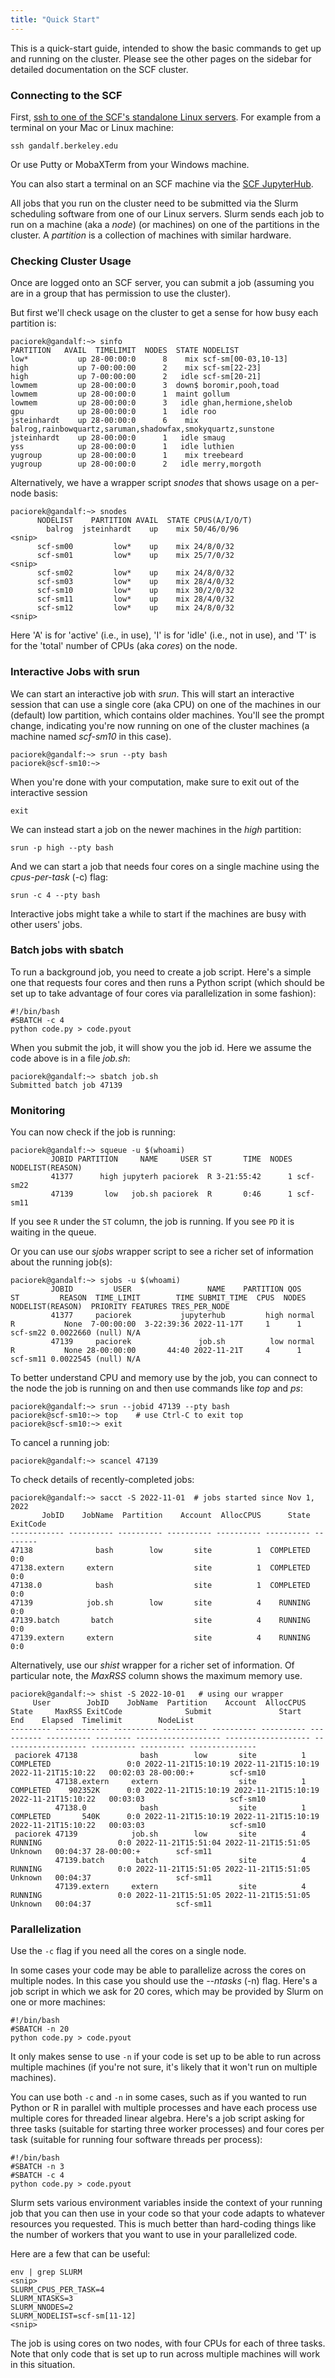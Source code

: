 ```yaml
---
title: "Quick Start"
---
```


This is a quick-start guide, intended to show the basic commands to get
up and running on the cluster. Please see the other pages on the sidebar for
detailed documentation on the SCF cluster.

### Connecting to the SCF

First, [ssh to one of the SCF's standalone Linux servers](/ssh).
For example from a terminal on your Mac or Linux machine:

```{code} shell
ssh gandalf.berkeley.edu
```


Or use Putty or MobaXTerm from your Windows machine.

You can also start a terminal on an SCF machine via the
[SCF JupyterHub](/jupyterhub).

All jobs that you run on the cluster need to be submitted via the Slurm
scheduling software from one of our Linux servers. Slurm sends each job
to run on a machine (aka a *node*) (or machines) on one of the
partitions in the cluster. A *partition* is a collection of machines
with similar hardware.

### Checking Cluster Usage

Once are logged onto an SCF server, you can submit a job (assuming you
are in a group that has permission to use the cluster).

But first we'll check usage on the cluster to get a sense for how busy
each partition is:

```{code} shell-session
paciorek@gandalf:~> sinfo
PARTITION   AVAIL  TIMELIMIT  NODES  STATE NODELIST
low*           up 28-00:00:0      8    mix scf-sm[00-03,10-13]
high           up 7-00:00:00      2    mix scf-sm[22-23]
high           up 7-00:00:00      2   idle scf-sm[20-21]
lowmem         up 28-00:00:0      3  down$ boromir,pooh,toad
lowmem         up 28-00:00:0      1  maint gollum
lowmem         up 28-00:00:0      3   idle ghan,hermione,shelob
gpu            up 28-00:00:0      1   idle roo
jsteinhardt    up 28-00:00:0      6    mix balrog,rainbowquartz,saruman,shadowfax,smokyquartz,sunstone
jsteinhardt    up 28-00:00:0      1   idle smaug
yss            up 28-00:00:0      1   idle luthien
yugroup        up 28-00:00:0      1    mix treebeard
yugroup        up 28-00:00:0      2   idle merry,morgoth
```

Alternatively, we have a wrapper script *snodes* that shows usage on a
per-node basis:

```{code} shell-session
paciorek@gandalf:~> snodes
      NODELIST    PARTITION AVAIL  STATE CPUS(A/I/O/T)
        balrog  jsteinhardt    up    mix 50/46/0/96
<snip>
      scf-sm00         low*    up    mix 24/8/0/32
      scf-sm01         low*    up    mix 25/7/0/32
<snip>
      scf-sm02         low*    up    mix 24/8/0/32
      scf-sm03         low*    up    mix 28/4/0/32
      scf-sm10         low*    up    mix 30/2/0/32
      scf-sm11         low*    up    mix 28/4/0/32
      scf-sm12         low*    up    mix 24/8/0/32
<snip>
```

Here 'A' is for 'active' (i.e., in use), 'I' is for 'idle' (i.e., not in
use), and 'T' is for the 'total' number of CPUs (aka *cores*) on the
node. 

### Interactive Jobs with srun

We can start an interactive job with *srun*. This will start an
interactive session that can use a single core (aka CPU) on one of the
machines in our (default) low partition, which contains older machines.
You'll see the prompt change, indicating you're now running on one of
the cluster machines (a machine named *scf-sm10* in this case). 

```{code} shell-session
paciorek@gandalf:~> srun --pty bash
paciorek@scf-sm10:~> 
```

When you're done with your computation, make sure to exit out of the
interactive session

```{code} shell
exit
```

We can instead start a job on the newer machines in the *high*
partition:

```{code} shell
srun -p high --pty bash
```

And we can start a job that needs four cores on a single machine using
the *cpus-per-task* (-c) flag:

```{code} shell
srun -c 4 --pty bash
```

Interactive jobs might take a while to start if the machines are busy
with other users' jobs.

### Batch jobs with sbatch

To run a background job, you need to create a job script. Here's a
simple one that requests four cores and then runs a Python script (which
should be set up to take advantage of four cores via parallelization in
some fashion):

```{code} bash
#!/bin/bash
#SBATCH -c 4
python code.py > code.pyout
```

When you submit the job, it will show you the job id. Here we assume the
code above is in a file *job.sh*:

```{code} shell-session
paciorek@gandalf:~> sbatch job.sh
Submitted batch job 47139
```

### Monitoring

You can now check if the job is running:

```{code} shell-session
paciorek@gandalf:~> squeue -u $(whoami)
         JOBID PARTITION     NAME     USER ST       TIME  NODES NODELIST(REASON)
         41377      high jupyterh paciorek  R 3-21:55:42      1 scf-sm22
         47139       low   job.sh paciorek  R       0:46      1 scf-sm11
```

If you see `R` under the `ST` column, the job is running. If you see
`PD` it is waiting in the queue.

Or you can use our *sjobs* wrapper script to see a richer set of
information about the running job(s):

```{code} shell-session
paciorek@gandalf:~> sjobs -u $(whoami)
         JOBID         USER                 NAME    PARTITION QOS      ST         REASON  TIME_LIMIT        TIME SUBMIT_TIME  CPUS  NODES     NODELIST(REASON)  PRIORITY FEATURES TRES_PER_NODE
         41377     paciorek           jupyterhub         high normal    R           None  7-00:00:00  3-22:39:36 2022-11-17T     1      1             scf-sm22 0.0022660 (null) N/A
         47139     paciorek               job.sh          low normal    R           None 28-00:00:00       44:40 2022-11-21T     4      1             scf-sm11 0.0022545 (null) N/A
```

To better understand CPU and memory use by the job, you can connect to
the node the job is running on and then use commands like *top* and
*ps*:

```{code} shell-session
paciorek@gandalf:~> srun --jobid 47139 --pty bash
paciorek@scf-sm10:~> top    # use Ctrl-C to exit top
paciorek@scf-sm10:~> exit
```

To cancel a running job:

```{code} shell-session
paciorek@gandalf:~> scancel 47139
```

To check details of recently-completed jobs:

```{code} shell-session
paciorek@gandalf:~> sacct -S 2022-11-01  # jobs started since Nov 1, 2022
       JobID    JobName  Partition    Account  AllocCPUS      State ExitCode 
------------ ---------- ---------- ---------- ---------- ---------- -------- 
47138              bash        low       site          1  COMPLETED      0:0 
47138.extern     extern                  site          1  COMPLETED      0:0 
47138.0            bash                  site          1  COMPLETED      0:0 
47139            job.sh        low       site          4    RUNNING      0:0 
47139.batch       batch                  site          4    RUNNING      0:0 
47139.extern     extern                  site          4    RUNNING      0:0 
```

Alternatively, use our *shist* wrapper for a richer set of information.
Of particular note, the *MaxRSS* column shows the maximum memory use.

```{code} shell-session
paciorek@gandalf:~> shist -S 2022-10-01   # using our wrapper
     User        JobID    JobName  Partition    Account  AllocCPUS      State     MaxRSS ExitCode              Submit               Start                 End    Elapsed  Timelimit        NodeList 
--------- ------------ ---------- ---------- ---------- ---------- ---------- ---------- -------- ------------------- ------------------- ------------------- ---------- ---------- --------------- 
 paciorek 47138              bash        low       site          1  COMPLETED                 0:0 2022-11-21T15:10:19 2022-11-21T15:10:19 2022-11-21T15:10:22   00:02:03 28-00:00:+        scf-sm10 
          47138.extern     extern                  site          1  COMPLETED    902352K      0:0 2022-11-21T15:10:19 2022-11-21T15:10:19 2022-11-21T15:10:22   00:03:03                   scf-sm10 
          47138.0            bash                  site          1  COMPLETED       540K      0:0 2022-11-21T15:10:19 2022-11-21T15:10:19 2022-11-21T15:10:22   00:03:03                   scf-sm10 
 paciorek 47139            job.sh        low       site          4    RUNNING                 0:0 2022-11-21T15:51:04 2022-11-21T15:51:05             Unknown   00:04:37 28-00:00:+        scf-sm11 
          47139.batch       batch                  site          4    RUNNING                 0:0 2022-11-21T15:51:05 2022-11-21T15:51:05             Unknown   00:04:37                   scf-sm11 
          47139.extern     extern                  site          4    RUNNING                 0:0 2022-11-21T15:51:05 2022-11-21T15:51:05             Unknown   00:04:37                   scf-sm11 
```

### Parallelization

Use the `-c` flag if you need all the cores on a single node.

In some cases your code may be able to parallelize across the cores on
multiple nodes. In this case you should use the *--ntasks* (-n) flag.
Here's a job script in which we ask for 20 cores, which may be provided
by Slurm on one or more machines:

```{code} bash
#!/bin/bash
#SBATCH -n 20
python code.py > code.pyout
```

It only makes sense to use `-n` if your code is set up to be able to run
across multiple machines (if you're not sure, it's likely that it won't
run on multiple machines).

You can use both `-c` and `-n` in some cases, such as if you wanted to
run Python or R in parallel with multiple processes and have each
process use multiple cores for threaded linear algebra. Here's a job
script asking for three tasks (suitable for starting three worker
processes) and four cores per task (suitable for running four software
threads per process):

```{code} bash
#!/bin/bash
#SBATCH -n 3
#SBATCH -c 4
python code.py > code.pyout
```

Slurm sets various environment variables inside the context of your
running job that you can then use in your code so that your code adapts
to whatever resources you requested. This is much better than
hard-coding things like the number of workers that you want to use in
your parallelized code. 

Here are a few that can be useful:

```{code} shell-session
env | grep SLURM
<snip>
SLURM_CPUS_PER_TASK=4
SLURM_NTASKS=3
SLURM_NNODES=2
SLURM_NODELIST=scf-sm[11-12]
<snip>
```

The job is using cores on two nodes, with four CPUs for each of three
tasks. Note that only code that is set up to run across multiple
machines will work in this situation.
